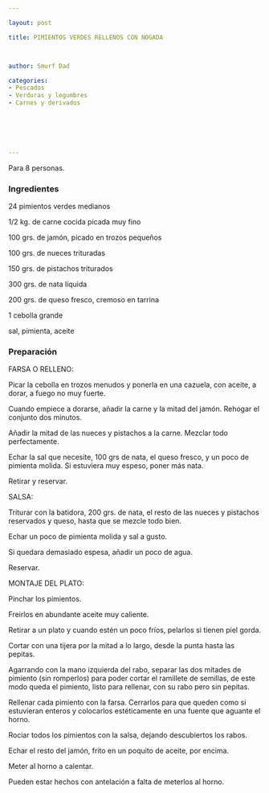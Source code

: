 ```yaml
---

layout: post

title: PIMIENTOS VERDES RELLENOS CON NOGADA



author: Smurf Dad

categories:
- Pescados
- Verduras y legumbres
- Carnes y derivados






---
```


Para 8 personas.

<h3>Ingredientes</h3>

24 pimientos verdes medianos

1/2 kg. de carne cocida picada muy fino

100 grs. de jamón, picado en trozos pequeños

100 grs. de nueces trituradas

150 grs. de pistachos triturados

300 grs. de nata líquida

200 grs. de queso fresco, cremoso en tarrina

1 cebolla grande

sal, pimienta, aceite

<h3>Preparación</h3>

FARSA O RELLENO:

Picar la cebolla en trozos menudos y ponerla en una cazuela, con aceite, a dorar, a fuego no muy fuerte.

Cuando empiece a dorarse, añadir la carne y la mitad del jamón. Rehogar el conjunto dos minutos.

Añadir la mitad de las nueces y pistachos a la carne. Mezclar todo perfectamente.

Echar la sal que necesite, 100 grs de nata, el queso fresco, y un poco de pimienta molida. Si estuviera muy espeso, poner más nata.

Retirar y reservar.

SALSA:

Triturar con la batidora, 200 grs. de nata, el resto de las nueces y pistachos reservados y queso, hasta que se mezcle todo bien.

Echar un poco de pimienta molida y sal a gusto.

Si quedara demasiado espesa, añadir un poco de agua.

Reservar.

MONTAJE DEL PLATO:

Pinchar los pimientos.

Freirlos en abundante aceite muy caliente.

Retirar a un plato y cuando estén un poco fríos, pelarlos si tienen piel gorda.

Cortar con una tijera por la mitad a lo largo, desde la punta hasta las pepitas.

Agarrando con la mano izquierda del rabo, separar las dos mitades de pimiento (sin romperlos) para poder cortar el ramillete de semillas, de este modo queda el pimiento, listo para rellenar, con su rabo pero sin pepitas.

Rellenar cada pimiento con la farsa.  Cerrarlos para que queden como si estuvieran enteros y colocarlos estéticamente en una fuente que aguante el horno.

Rociar todos los pimientos con la salsa, dejando descubiertos los rabos.

Echar el resto del jamón, frito en un poquito de aceite, por encima.

Meter al horno a calentar.

Pueden estar hechos con antelación a falta de meterlos al horno.

